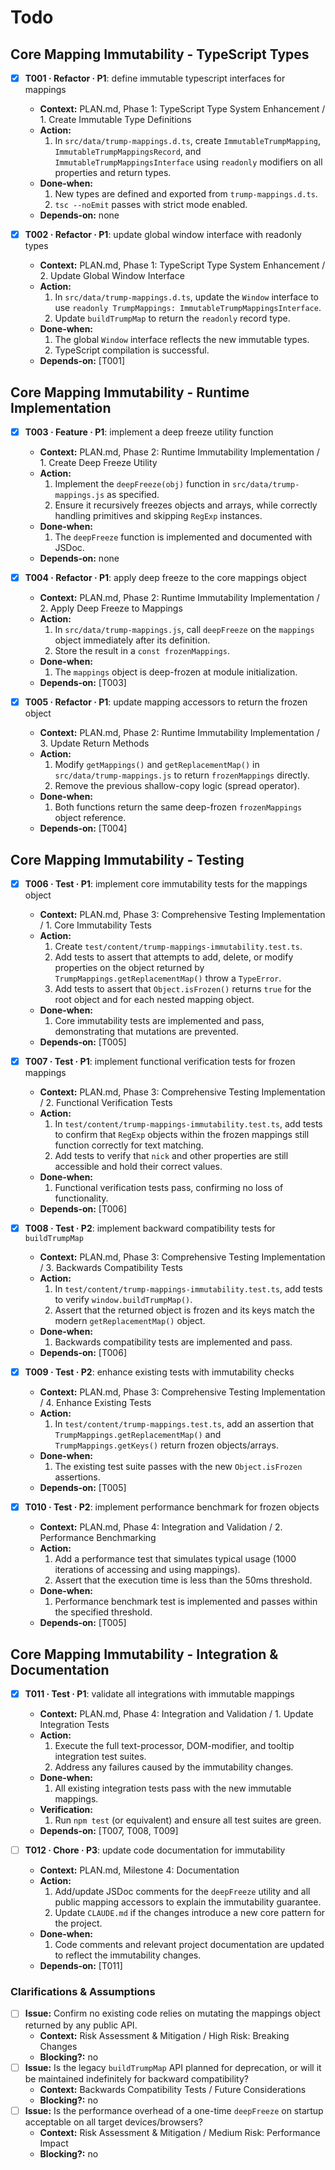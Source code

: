 # Todo

## Core Mapping Immutability - TypeScript Types
- [x] **T001 · Refactor · P1**: define immutable typescript interfaces for mappings
    - **Context:** PLAN.md, Phase 1: TypeScript Type System Enhancement / 1. Create Immutable Type Definitions
    - **Action:**
        1. In `src/data/trump-mappings.d.ts`, create `ImmutableTrumpMapping`, `ImmutableTrumpMappingsRecord`, and `ImmutableTrumpMappingsInterface` using `readonly` modifiers on all properties and return types.
    - **Done‑when:**
        1. New types are defined and exported from `trump-mappings.d.ts`.
        2. `tsc --noEmit` passes with strict mode enabled.
    - **Depends‑on:** none

- [x] **T002 · Refactor · P1**: update global window interface with readonly types
    - **Context:** PLAN.md, Phase 1: TypeScript Type System Enhancement / 2. Update Global Window Interface
    - **Action:**
        1. In `src/data/trump-mappings.d.ts`, update the `Window` interface to use `readonly TrumpMappings: ImmutableTrumpMappingsInterface`.
        2. Update `buildTrumpMap` to return the `readonly` record type.
    - **Done‑when:**
        1. The global `Window` interface reflects the new immutable types.
        2. TypeScript compilation is successful.
    - **Depends‑on:** [T001]

## Core Mapping Immutability - Runtime Implementation
- [x] **T003 · Feature · P1**: implement a deep freeze utility function
    - **Context:** PLAN.md, Phase 2: Runtime Immutability Implementation / 1. Create Deep Freeze Utility
    - **Action:**
        1. Implement the `deepFreeze(obj)` function in `src/data/trump-mappings.js` as specified.
        2. Ensure it recursively freezes objects and arrays, while correctly handling primitives and skipping `RegExp` instances.
    - **Done‑when:**
        1. The `deepFreeze` function is implemented and documented with JSDoc.
    - **Depends‑on:** none

- [x] **T004 · Refactor · P1**: apply deep freeze to the core mappings object
    - **Context:** PLAN.md, Phase 2: Runtime Immutability Implementation / 2. Apply Deep Freeze to Mappings
    - **Action:**
        1. In `src/data/trump-mappings.js`, call `deepFreeze` on the `mappings` object immediately after its definition.
        2. Store the result in a `const frozenMappings`.
    - **Done‑when:**
        1. The `mappings` object is deep-frozen at module initialization.
    - **Depends‑on:** [T003]

- [x] **T005 · Refactor · P1**: update mapping accessors to return the frozen object
    - **Context:** PLAN.md, Phase 2: Runtime Immutability Implementation / 3. Update Return Methods
    - **Action:**
        1. Modify `getMappings()` and `getReplacementMap()` in `src/data/trump-mappings.js` to return `frozenMappings` directly.
        2. Remove the previous shallow-copy logic (spread operator).
    - **Done‑when:**
        1. Both functions return the same deep-frozen `frozenMappings` object reference.
    - **Depends‑on:** [T004]

## Core Mapping Immutability - Testing
- [x] **T006 · Test · P1**: implement core immutability tests for the mappings object
    - **Context:** PLAN.md, Phase 3: Comprehensive Testing Implementation / 1. Core Immutability Tests
    - **Action:**
        1. Create `test/content/trump-mappings-immutability.test.ts`.
        2. Add tests to assert that attempts to add, delete, or modify properties on the object returned by `TrumpMappings.getReplacementMap()` throw a `TypeError`.
        3. Add tests to assert that `Object.isFrozen()` returns `true` for the root object and for each nested mapping object.
    - **Done‑when:**
        1. Core immutability tests are implemented and pass, demonstrating that mutations are prevented.
    - **Depends‑on:** [T005]

- [x] **T007 · Test · P1**: implement functional verification tests for frozen mappings
    - **Context:** PLAN.md, Phase 3: Comprehensive Testing Implementation / 2. Functional Verification Tests
    - **Action:**
        1. In `test/content/trump-mappings-immutability.test.ts`, add tests to confirm that `RegExp` objects within the frozen mappings still function correctly for text matching.
        2. Add tests to verify that `nick` and other properties are still accessible and hold their correct values.
    - **Done‑when:**
        1. Functional verification tests pass, confirming no loss of functionality.
    - **Depends‑on:** [T006]

- [x] **T008 · Test · P2**: implement backward compatibility tests for `buildTrumpMap`
    - **Context:** PLAN.md, Phase 3: Comprehensive Testing Implementation / 3. Backwards Compatibility Tests
    - **Action:**
        1. In `test/content/trump-mappings-immutability.test.ts`, add tests to verify `window.buildTrumpMap()`.
        2. Assert that the returned object is frozen and its keys match the modern `getReplacementMap()` object.
    - **Done‑when:**
        1. Backwards compatibility tests are implemented and pass.
    - **Depends‑on:** [T006]

- [x] **T009 · Test · P2**: enhance existing tests with immutability checks
    - **Context:** PLAN.md, Phase 3: Comprehensive Testing Implementation / 4. Enhance Existing Tests
    - **Action:**
        1. In `test/content/trump-mappings.test.ts`, add an assertion that `TrumpMappings.getReplacementMap()` and `TrumpMappings.getKeys()` return frozen objects/arrays.
    - **Done‑when:**
        1. The existing test suite passes with the new `Object.isFrozen` assertions.
    - **Depends‑on:** [T005]

- [x] **T010 · Test · P2**: implement performance benchmark for frozen objects
    - **Context:** PLAN.md, Phase 4: Integration and Validation / 2. Performance Benchmarking
    - **Action:**
        1. Add a performance test that simulates typical usage (1000 iterations of accessing and using mappings).
        2. Assert that the execution time is less than the 50ms threshold.
    - **Done‑when:**
        1. Performance benchmark test is implemented and passes within the specified threshold.
    - **Depends‑on:** [T005]

## Core Mapping Immutability - Integration & Documentation
- [x] **T011 · Test · P1**: validate all integrations with immutable mappings
    - **Context:** PLAN.md, Phase 4: Integration and Validation / 1. Update Integration Tests
    - **Action:**
        1. Execute the full text-processor, DOM-modifier, and tooltip integration test suites.
        2. Address any failures caused by the immutability changes.
    - **Done‑when:**
        1. All existing integration tests pass with the new immutable mappings.
    - **Verification:**
        1. Run `npm test` (or equivalent) and ensure all test suites are green.
    - **Depends‑on:** [T007, T008, T009]

- [ ] **T012 · Chore · P3**: update code documentation for immutability
    - **Context:** PLAN.md, Milestone 4: Documentation
    - **Action:**
        1. Add/update JSDoc comments for the `deepFreeze` utility and all public mapping accessors to explain the immutability guarantee.
        2. Update `CLAUDE.md` if the changes introduce a new core pattern for the project.
    - **Done‑when:**
        1. Code comments and relevant project documentation are updated to reflect the immutability changes.
    - **Depends‑on:** [T011]

### Clarifications & Assumptions
- [ ] **Issue:** Confirm no existing code relies on mutating the mappings object returned by any public API.
    - **Context:** Risk Assessment & Mitigation / High Risk: Breaking Changes
    - **Blocking?:** no
- [ ] **Issue:** Is the legacy `buildTrumpMap` API planned for deprecation, or will it be maintained indefinitely for backward compatibility?
    - **Context:** Backwards Compatibility Tests / Future Considerations
    - **Blocking?:** no
- [ ] **Issue:** Is the performance overhead of a one-time `deepFreeze` on startup acceptable on all target devices/browsers?
    - **Context:** Risk Assessment & Mitigation / Medium Risk: Performance Impact
    - **Blocking?:** no
